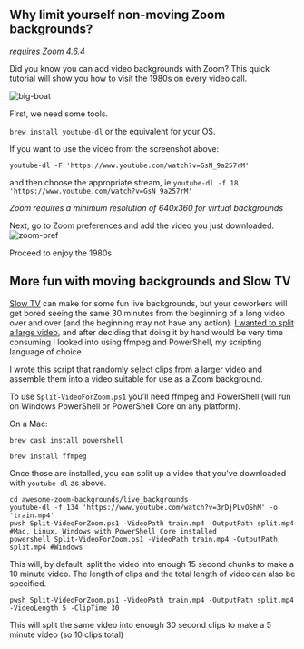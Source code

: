 

## Why limit yourself non-moving Zoom backgrounds?
_requires Zoom 4.6.4_

Did you know you can add video backgrounds with Zoom? This quick tutorial will show you how to visit the 1980s on every video call.

![big-boat](big-boat.png)

First, we need some tools.

`brew install youtube-dl` or the equivalent for your OS.

If you want to use the video from the screenshot above:

`youtube-dl -F 'https://www.youtube.com/watch?v=GsN_9a257rM'`

and then choose the appropriate stream, ie `youtube-dl -f 18 'https://www.youtube.com/watch?v=GsN_9a257rM'`

_Zoom requires a minimum resolution of 640x360 for virtual backgrounds_

Next, go to Zoom preferences and add the video you just downloaded.
![zoom-pref](zoom-pref.png)

Proceed to enjoy the 1980s

## More fun with moving backgrounds and Slow TV

[Slow TV](https://en.wikipedia.org/wiki/Slow_television) can make for some fun live backgrounds, but your coworkers will get bored seeing
the same 30 minutes from the beginning of a long video over and over (and the beginning may not have any action).
[I wanted to split a large video](https://twitter.com/fishmanpet/status/1242585079446192129),
and after deciding that doing it by hand would be very time consuming I looked into using ffmpeg and PowerShell,
my scripting language of choice.

I wrote this script that randomly select clips from a larger video and assemble them into a video suitable for use as a Zoom background.

To use `Split-VideoForZoom.ps1` you'll need ffmpeg and PowerShell (will run on Windows PowerShell or PowerShell Core on any platform).

On a Mac:

`brew cask install powershell`

`brew install ffmpeg`

Once those are installed, you can split up a video that you've downloaded with `youtube-dl` as above.

```
cd awesome-zoom-backgrounds/live_backgrounds
youtube-dl -f 134 'https://www.youtube.com/watch?v=3rDjPLvOShM' -o 'train.mp4'
pwsh Split-VideoForZoom.ps1 -VideoPath train.mp4 -OutputPath split.mp4 #Mac, Linux, Windows with PowerShell Core installed
powershell Split-VideoForZoom.ps1 -VideoPath train.mp4 -OutputPath split.mp4 #Windows

```

This will, by default, split the video into enough 15 second chunks to make a 10 minute video.
The length of clips and the total length of video can also be specified.

```
pwsh Split-VideoForZoom.ps1 -VideoPath train.mp4 -OutputPath split.mp4 -VideoLength 5 -ClipTime 30
```
This will split the same video into enough 30 second clips to make a 5 minute video (so 10 clips total)
